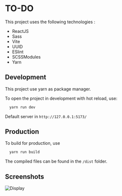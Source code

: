# TO-DO

This project uses the following technologies :

- ReactJS
- Sass
- Vite
- UUID
- ESlint
- SCSSModules
- Yarn

## Development

This project use yarn as package manager.

To open the project in development with hot reload, use:

```bash
  yarn run dev
```

Default server in `http://127.0.0.1:5173/`

## Production

To build for production, use

```bash
  yarn run build
```

The compiled files can be found in the `/dist` folder.

## Screenshots

![Display](https://i.imgur.com/4UEb7vH.png)
